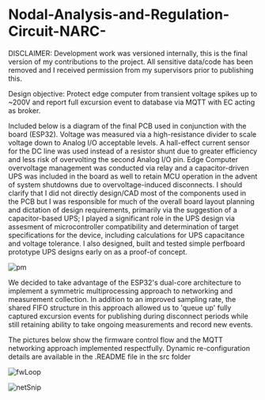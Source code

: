 # Nodal-Analysis-and-Regulation-Circuit-NARC-

DISCLAIMER: Development work was versioned internally, this is the final version of my contributions to the project. All sensitive data/code has been removed and I 
received permission from my supervisors prior to publishing this.

Design objective: Protect edge computer from transient voltage spikes up to ~200V and report full excursion event to database via MQTT with EC acting as broker.

Included below is a diagram of the final PCB used in conjunction with the board (ESP32). Voltage was measured via a high-resistance divider to scale voltage down to Analog I/O acceptable levels. A hall-effect current sensor for the DC line was used instead of a resistor shunt due to greater efficiency and less risk of overvolting the second Analog I/O pin. Edge Computer overvoltage management was conducted via relay and a capacitor-driven UPS was included in the board as well to retain MCU operation in the advent of system shutdowns due to overvoltage-induced disconnects. I should clarify that I did not directly design/CAD most of the components used in the PCB but I was responsible for much of the overall board layout planning and dictation of design requirements, primarily via the suggestion of a capacitor-based UPS; I played a significant role in the UPS design via assesment of microcontroller compatibility and determination of target specifications for the device, including calculations for UPS capacitance and voltage tolerance. I also designed, built and tested simple perfboard prototype UPS designs early on as a proof-of concept.

![pm](https://user-images.githubusercontent.com/62817066/207215054-6325a705-9be0-4183-b9c1-6a432b17dace.PNG)

We decided to take advantage of the ESP32's dual-core architecture to implement a symmetric multiprocessing approach to networking and measurement collection. In addition to an improved sampling rate, the shared FIFO structure in this approach allowed us to 'queue up' fully captured excursion events for publishing during disconnect periods while still retaining ability to take ongoing measurements and record new events.

The pictures below show the firmware control flow and the MQTT networking approach implemented respectfully. Dynamic re-configuration details are available in the .README file in the src folder

![fwLoop](https://user-images.githubusercontent.com/62817066/207207799-215c1a16-aaea-4c58-893d-5b96a06b81b5.PNG)

![netSnip](https://user-images.githubusercontent.com/62817066/207207844-887dbe89-953f-4aeb-beba-219463f6eac3.PNG)


